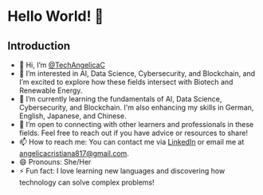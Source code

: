 # Hello World! 👋

## Introduction
- 👋 Hi, I’m [@TechAngelicaC](https://github.com/TechAngelicaC)
- 👀 I’m interested in AI, Data Science, Cybersecurity, and Blockchain, and I’m excited to explore how these fields intersect with Biotech and Renewable Energy.
- 🌱 I’m currently learning the fundamentals of AI, Data Science, Cybersecurity, and Blockchain. I'm also enhancing my skills in German, English, Japanese, and Chinese.
- 💞️ I’m open to connecting with other learners and professionals in these fields. Feel free to reach out if you have advice or resources to share!
- 📫 How to reach me: You can contact me via [LinkedIn](https://www.linkedin.com/in/angelica-cristiana) or email me at [angelicacristiana817@gmail.com](mailto:angelicacristiana817@gmail.com).
- 😄 Pronouns: She/Her
- ⚡ Fun fact: I love learning new languages and discovering how technology can solve complex problems!

